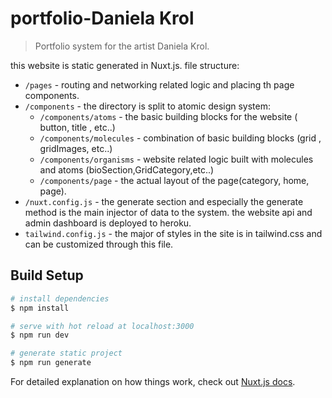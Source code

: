 # portfolio-Daniela Krol

> Portfolio system for the artist Daniela Krol.

this website is static generated in Nuxt.js.
file structure:

- `/pages` - routing and networking related logic and placing th page components.
- `/components` - the directory is split to atomic design system:
    - `/components/atoms` - the basic building blocks for the website ( button, title , etc..)
    - `/components/molecules` - combination of basic building blocks (grid , gridImages, etc..)
    - `/components/organisms` - website related logic built with molecules and atoms (bioSection,GridCategory,etc..)
    - `/components/page` - the actual layout of the page(category, home, page).
- `/nuxt.config.js` - the generate section and especially the generate method is the main injector of data to the system.
the website api and admin dashboard is deployed to heroku.
- `tailwind.config.js` - the major of styles in the site is in tailwind.css and can be customized through this file.
    
## Build Setup

```bash
# install dependencies
$ npm install

# serve with hot reload at localhost:3000
$ npm run dev

# generate static project
$ npm run generate
```

For detailed explanation on how things work, check out [Nuxt.js docs](https://nuxtjs.org).
